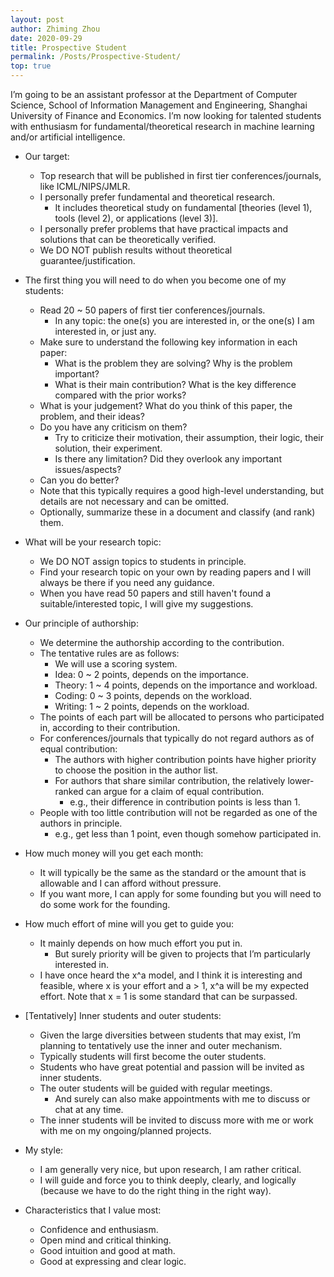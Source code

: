 ```yaml
---
layout: post
author: Zhiming Zhou
date: 2020-09-29
title: Prospective Student
permalink: /Posts/Prospective-Student/
top: true
---
```


I’m going to be an assistant professor at the Department of Computer Science, School of Information Management and Engineering, Shanghai University of Finance and Economics. I’m now looking for talented students with enthusiasm for fundamental/theoretical research in machine learning and/or artificial intelligence.

- Our target:

	- Top research that will be published in first tier conferences/journals, like ICML/NIPS/JMLR.
	- I personally prefer fundamental and theoretical research.
		- It includes theoretical study on fundamental [theories (level 1), tools (level 2), or applications (level 3)].
	- I personally prefer problems that have practical impacts and solutions that can be theoretically verified.
	- We DO NOT publish results without theoretical guarantee/justification.

<!--  -->
- The first thing you will need to do when you become one of my students:

	- Read 20 ~ 50 papers of first tier conferences/journals.
		- In any topic: the one(s) you are interested in, or the one(s) I am interested in, or just any.
	
	<!--  -->
	- Make sure to understand the following key information in each paper:
		- What is the problem they are solving? Why is the problem important?
		- What is their main contribution? What is the key difference compared with the prior works?
	- What is your judgement? What do you think of this paper, the problem, and their ideas?
	- Do you have any criticism on them?
		- Try to criticize their motivation, their assumption, their logic, their solution, their experiment.
		- Is there any limitation? Did they overlook any important issues/aspects?
	- Can you do better?
	- Note that this typically requires a good high-level understanding, but details are not necessary and can be omitted.
	
	<!--  -->
	- Optionally, summarize these in a document and classify (and rank) them.

<!--  -->
- What will be your research topic:

	- We DO NOT assign topics to students in principle.
	- Find your research topic on your own by reading papers and I will always be there if you need any guidance.
	- When you have read 50 papers and still haven't found a suitable/interested topic, I will give my suggestions.

<!--  -->
- Our principle of authorship:

	- We determine the authorship according to the contribution.
	- The tentative rules are as follows:
		- We will use a scoring system.
		- Idea: 0 ~ 2 points, depends on the importance.
		- Theory: 1 ~ 4 points, depends on the importance and workload.
		- Coding: 0 ~ 3 points, depends on the workload.
		- Writing: 1 ~ 2 points, depends on the workload.
	
	<!--  -->
	- The points of each part will be allocated to persons who participated in, according to their contribution.
	- For conferences/journals that typically do not regard authors as of equal contribution:
		- The authors with higher contribution points have higher priority to choose the position in the author list.
		- For authors that share similar contribution, the relatively lower-ranked can argue for a claim of equal contribution.
			- e.g., their difference in contribution points is less than 1.
	- People with too little contribution will not be regarded as one of the authors in principle.
		- e.g., get less than 1 point, even though somehow participated in.

<!--  -->
- How much money will you get each month:

	- It will typically be the same as the standard or the amount that is allowable and I can afford without pressure.
	- If you want more, I can apply for some founding but you will need to do some work for the founding.

<!--  -->
- How much effort of mine will you get to guide you:

	- It mainly depends on how much effort you put in.
		- But surely priority will be given to projects that I’m particularly interested in.
	- I have once heard the x^a model, and I think it is interesting and feasible, where x is your effort and a > 1, x^a will be my expected effort. Note that x = 1 is some standard that can be surpassed.

<!--  -->
- [Tentatively] Inner students and outer students:

	- Given the large diversities between students that may exist, I’m planning to tentatively use the inner and outer mechanism.
	- Typically students will first become the outer students.
	- Students who have great potential and passion will be invited as inner students.
	- The outer students will be guided with regular meetings.
		- And surely can also make appointments with me to discuss or chat at any time.
	- The inner students will be invited to discuss more with me or work with me on my ongoing/planned projects.


<!--  -->
- My style:

	- I am generally very nice, but upon research, I am rather critical.
	- I will guide and force you to think deeply, clearly, and logically (because we have to do the right thing in the right way).

<!--  -->
- Characteristics that I value most:
	
	- Confidence and enthusiasm.
	- Open mind and critical thinking.
	- Good intuition and good at math.
	- Good at expressing and clear logic.